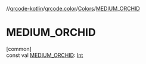 //[qrcode-kotlin](../../../index.md)/[qrcode.color](../index.md)/[Colors](index.md)/[MEDIUM_ORCHID](-m-e-d-i-u-m_-o-r-c-h-i-d.md)

# MEDIUM_ORCHID

[common]\
const val [MEDIUM_ORCHID](-m-e-d-i-u-m_-o-r-c-h-i-d.md): [Int](https://kotlinlang.org/api/latest/jvm/stdlib/kotlin/-int/index.html)
